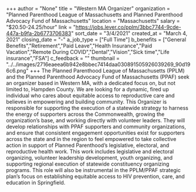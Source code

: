 +++
author = "None"
title = "Western MA Organizer"
organization = "Planned Parenthood League of Massachusetts and Planned Parenthood Advocacy Fund of Massachusetts"
location = "Massachusetts"
salary = "$20.50-24.25/hour"
link = "https://jobs.lever.co/pplm/3bbc7744-9cde-447a-b9fa-2b6773706383"
sort_date = "3/4/2021"
created_at = "March 4, 2021"
closing_date = "-"
a_job_type = ["Full Time"]
b_benefits = ["General Benefits","Retirement","Paid Leave","Health Insurance","Paid Vacation","Remote During COVID","Dental","Vision","Sick time","Life insurance","FSA"]
c_feedback = ""
thumbnail = "../../images/2716eaeea6b942e8bbec7414daa030891505926039269_90d196c6.png"
+++
The Planned Parenthood League of Massachusetts (PPLM) and the Planned Parenthood Advocacy Fund of Massachusetts (PPAF) seek an organizer based in Western MA, with a dedicated focus on, but not limited to, Hampden County. We are looking for a dynamic, fired up individual who cares about equitable access to reproductive care and believes in empowering and building community. This Organizer is responsible for supporting the execution of a statewide strategy to harness the energy of supporters across the Commonwealth, growing the organization’s base, and working directly with volunteer leaders. They will develop relationships with PPAF supporters and community organizations, and ensure that consistent engagement opportunities exist for supporters across the state and in the region to feel empowered to take collective action in support of Planned Parenthood’s legislative, electoral, and reproductive health work. This work includes legislative and electoral organizing, volunteer leadership development, youth organizing, and supporting regional execution of statewide constituency organizing programs. This role will also be instrumental in the PPLM/PPAF strategic plan’s focus on establishing equitable access to HIV prevention, care, and education in Springfield.

